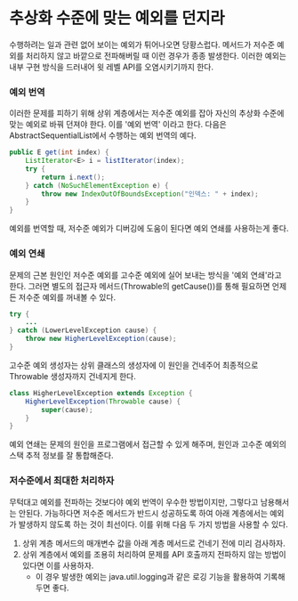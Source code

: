 # 추상화 수준에 맞는 예외를 던지라
수행하려는 일과 관련 없어 보이는 예외가 튀어나오면 당황스럽다. 메서드가 저수준 예외를 처리하지 않고 바깥으로 전파해버릴 때 이런 경우가 종종 발생한다. 이러한 예외는 
내부 구현 방식을 드러내어 윗 레벨 API를 오염시키기까지 한다. 

### 예외 번역
이러한 문제를 피하기 위해 상위 계층에서는 저수준 예외를 잡아 자신의 추상화 수준에 맞는 예외로 바꿔 던져야 한다. 이를 '예외 번역' 이라고 한다.
다음은 AbstractSequentialList에서 수행하는 예외 번역의 예다.

~~~java
public E get(int index) {
    ListIterator<E> i = listIterator(index);
    try {
        return i.next();
    } catch (NoSuchElementException e) {
        throw new IndexOutOfBoundsException("인덱스: " + index);    
    }
}
~~~

예외를 번역할 때, 저수준 예외가 디버깅에 도움이 된다면 예외 연쇄를 사용하는게 좋다.

### 예외 연쇄
문제의 근본 원인인 저수준 예외를 고수준 예외에 실어 보내는 방식을 '예외 연쇄'라고 한다. 그러면 별도의 접근자 메서드(Throwable의 getCause())를 통해 필요하면 
언제든 저수준 예외를 꺼내볼 수 있다.

~~~java
try {
    ...    
} catch (LowerLevelException cause) {
    throw new HigherLevelException(cause);    
}
~~~

고수준 예외 생성자는 상위 클래스의 생성자에 이 원인을 건네주어 최종적으로 Throwable 생성자까지 건네지게 한다.

~~~java
class HigherLevelException extends Exception {
    HigherLevelException(Throwable cause) {
        super(cause);
    }
}
~~~

예외 연쇄는 문제의 원인을 프로그램에서 접근할 수 있게 해주며, 원인과 고수준 예외의 스택 추적 정보를 잘 통합해준다. 

### 저수준에서 최대한 처리하자
무턱대고 예외를 전파하는 것보다야 예외 번역이 우수한 방법이지만, 그렇다고 남용해서는 안된다. 가능하다면 저수준 메서드가 반드시 성공하도록 하여 아래 계층에서는 예외가 
발생하지 않도록 하는 것이 최선이다. 이를 위해 다음 두 가지 방법을 사용할 수 있다.
1. 상위 계층 메서드의 매개변수 값을 아래 계층 메서드로 건네기 전에 미리 검사하자.
2. 상위 계층에서 예외를 조용히 처리하여 문제를 API 호출까지 전파하지 않는 방법이 있다면 이를 사용하자. 
   - 이 경우 발생한 예외는 java.util.logging과 같은 로깅 기능을 활용하여 기록해두면 좋다. 